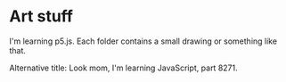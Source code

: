 # Art stuff

I'm learning p5.js. Each folder contains a small drawing or something like that.

Alternative title: Look mom, I'm learning JavaScript, part 8271.
